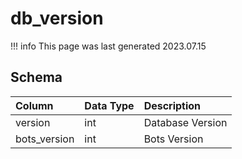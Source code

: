 # db_version

!!! info
	This page was last generated 2023.07.15

## Schema

| Column | Data Type | Description |
| :--- | :--- | :--- |
| version | int | Database Version |
| bots_version | int | Bots Version |

